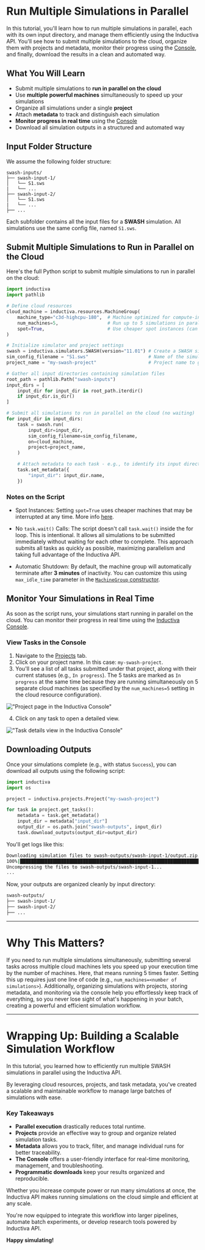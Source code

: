 # Run Multiple Simulations in Parallel

In this tutorial, you'll learn how to run multiple simulations in parallel, each with
its own input directory, and manage them efficiently using the Inductiva API.
You'll see how to submit multiple simulations to the cloud, organize them
with projects and metadata, monitor their progress using the
[Console](https://console.inductiva.ai/dashboard), and finally, download the results in a
clean and automated way.

## What You Will Learn

- Submit multiple simulations to **run in parallel on the cloud**
- Use **multiple powerful machines** simultaneously to speed up your simulations
- Organize all simulations under a single **project**
- Attach **metadata** to track and distinguish each simulation
- **Monitor progress in real time** using the [Console](https://console.inductiva.ai/dashboard)
- Download all simulation outputs in a structured and automated way

## Input Folder Structure

We assume the following folder structure:

```
swash-inputs/
├── swash-input-1/
│   └── S1.sws
|   └── ...
├── swash-input-2/
│   └── S1.sws
|   └── ...
├── ...
```

Each subfolder contains all the input files for a **SWASH** simulation.
All simulations use the same config file, named `S1.sws`.

## Submit Multiple Simulations to Run in Parallel on the Cloud

Here's the full Python script to submit multiple simulations to run in parallel on the cloud:

```python
import inductiva
import pathlib

# Define cloud resources
cloud_machine = inductiva.resources.MachineGroup(
    machine_type="c3d-highcpu-180",  # Machine optimized for compute-intensive tasks
    num_machines=5,                  # Run up to 5 simulations in parallel on the cloud
    spot=True,                       # Use cheaper spot instances (can be interrupted)
)

# Initialize simulator and project settings
swash = inductiva.simulators.SWASH(version="11.01") # Create a SWASH simulator instance
sim_config_filename = "S1.sws"                      # Name of the simulation config file
project_name = "my-swash-project"                   # Project name to group all submitted tasks

# Gather all input directories containing simulation files
root_path = pathlib.Path("swash-inputs")
input_dirs = [
    input_dir for input_dir in root_path.iterdir()
    if input_dir.is_dir()
]

# Submit all simulations to run in parallel on the cloud (no waiting)
for input_dir in input_dirs:
    task = swash.run(
        input_dir=input_dir,
        sim_config_filename=sim_config_filename,
        on=cloud_machine,
        project=project_name,
    )

    # Attach metadata to each task - e.g., to identify its input directory later
    task.set_metadata({
        "input_dir": input_dir.name,
    })
```

### Notes on the Script

- Spot Instances: Setting `spot=True` uses cheaper machines that may be interrupted at any time.
More info [here](https://cloud.google.com/compute/docs/instances/spot).

- No `task.wait()` Calls: The script doesn't call `task.wait()` inside the for loop. This is intentional.
It allows all simulations to be submitted immediately without waiting for each other to complete.
This approach submits all tasks as quickly as possible, maximizing parallelism and taking full advantage
of the Inductiva API.

- Automatic Shutdown: By default, the machine group will automatically terminate after **3 minutes** of inactivity.
You can customize this using `max_idle_time` parameter in the [`MachineGroup` constructor](https://inductiva.ai/guides/documentation/api/inductiva.resources#inductiva.resources.machine_groups.MachineGroup).

## Monitor Your Simulations in Real Time

As soon as the script runs, your simulations start running in parallel on the cloud.
You can monitor their progress in real time using the [Inductiva Console](https://console.inductiva.ai/dashboard).

### View Tasks in the Console

1. Navigate to the [Projects](https://console.inductiva.ai/projects/projects) tab.
2. Click on your project name. In this case: `my-swash-project`.
3. You'll see a list of all tasks submitted under that project, along with their current statuses (e.g., `In progress`). 
The 5 tasks are marked as `In progress` at the same time because they are running simultaneously on 5 separate cloud machines
(as specified by the `num_machines=5` setting in the cloud resource configuration).

!["Project page in the Inductiva Console"](./_static/console-project.png)

4. Click on any task to open a detailed view.

!["Task details view in the Inductiva Console"](./_static/console-task.png)

## Downloading Outputs

Once your simulations complete (e.g., with status `Success`), you can download all outputs using the following script:

```python
import inductiva
import os

project = inductiva.projects.Project("my-swash-project")

for task in project.get_tasks():
    metadata = task.get_metadata()
    input_dir = metadata["input_dir"]
    output_dir = os.path.join("swash-outputs", input_dir)
    task.download_outputs(output_dir=output_dir)
```

You'll get logs like this:

```bash
Downloading simulation files to swash-outputs/swash-input-1/output.zip...
100%|███████████████████████████████████████████████████████████████████████████| 57.3M/57.3M [00:00<00:00, 73.6MB/s]
Uncompressing the files to swash-outputs/swash-input-1...
...
```

Now, your outputs are organized cleanly by input directory:

```bash
swash-outputs/
├── swash-input-1/
├── swash-input-2/
├── ...
```

---

# Why This Matters?

If you need to run multiple simulations simultaneously, submitting several tasks across multiple cloud machines lets you speed up
your execution time by the number of machines. Here, that means running 5 times faster. Setting this up requires just one line of code 
(e.g., `num_machines=<number of simulations>`). Additionally, organizing simulations with projects, storing metadata, and monitoring
via the console help you effortlessly keep track of everything, so you never lose sight of what's happening in your batch, creating 
a powerful and efficient simulation workflow.

---

# Wrapping Up: Building a Scalable Simulation Workflow

In this tutorial, you learned how to efficiently run multiple SWASH simulations in parallel using the Inductiva API.

By leveraging cloud resources, projects, and task metadata, you've created a scalable and maintainable workflow to manage large batches of simulations with ease.

### Key Takeaways

- **Parallel execution** drastically reduces total runtime.
- **Projects** provide an effective way to group and organize related simulation tasks.
- **Metadata** allows you to track, filter, and manage individual runs for better traceability.
- **The Console** offers a user-friendly interface for real-time monitoring, management, and troubleshooting.
- **Programmatic downloads** keep your results organized and reproducible.

Whether you increase compute power or run many simulations at once, the Inductiva API makes running simulations on the cloud simple and efficient at any scale.

You're now equipped to integrate this workflow into larger pipelines, automate batch experiments, or develop research tools powered by Inductiva API.

**Happy simulating!**
